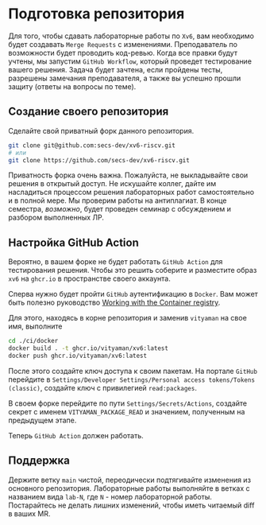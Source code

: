 # Подготовка репозитория

Для того, чтобы сдавать лабораторные работы по `Xv6`, вам необходимо будет
создавать `Merge Requests` с изменениями. Преподаватель по возможности будет
проводить код-ревью. Когда все правки будут учтены, мы запустим `GitHub
Workflow`, который проведет тестирование вашего решения. Задача будет зачтена,
если пройдены тесты, разрешены замечания преподавателя, а также вы успешно
прошли защиту (ответы на вопросы по теме).

## Создание своего репозитория

Сделайте свой приватный форк данного репозитория. 

```sh
git clone git@github.com:secs-dev/xv6-riscv.git
# или
git clone https://github.com/secs-dev/xv6-riscv.git
```

Приватность форка очень важна. Пожалуйста, не выкладывайте свои решения в
открытый доступ. Не искушайте коллег, дайте им насладиться процессом решения
лабораторных работ самостоятельно и в полной мере. Мы проверим работы на
антиплагиат. В конце семестра, *возможно*, будет проведен семинар c обсуждением и
разбором выполненных ЛР.

## Настройка GitHub Action

Вероятно, в вашем форке не будет работать `GitHub Action` для тестирования
решения. Чтобы это решить соберите и разместите образ `xv6` на `ghcr.io` в
пространстве своего аккаунта.

Сперва нужно будет пройти `GitHub` аутентификацию в `Docker`. Вам может быть
полезно руководство [Working with the Container registry][1].

Для этого, находясь в корне репозитория и заменив `vityaman` на свое имя,
выполните 

```sh
cd ./ci/docker
docker build . -t ghcr.io/vityaman/xv6:latest
docker push ghcr.io/vityaman/xv6:latest
```

После этого создайте ключ доступа к своим пакетам. На портале `GitHub`
перейдите в `Settings/Developer Settings/Personal access tokens/Tokens
(classic)`, создайте ключ с привилегией `read:packages`.

В своем форке перейдите по пути `Settings/Secrets/Actions`, создайте секрет с
именем `VITYAMAN_PACKAGE_READ` и значением, полученным на предыдущем этапе.

Теперь `GitHub Action` должен работать.

## Поддержка

Держите ветку `main` чистой, переодически подтягивайте изменения из основного
репозитория. Лабораторные работы выполняйте в ветках с названием вида `lab-N`,
где `N` - номер лабораторной работы. Постарайтесь не делать лишних изменений,
чтобы иметь читаемый diff в ваших MR.

[1]: https://docs.github.com/en/packages/working-with-a-github-packages-registry/working-with-the-container-registry
